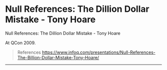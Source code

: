 # Null References: The Dillion Dollar Mistake - Tony Hoare

Null References: The Dillion Dollar Mistake - Tony Hoare

At QCon 2009.

> References
> <https://www.infoq.com/presentations/Null-References-The-Billion-Dollar-Mistake-Tony-Hoare/>

---
